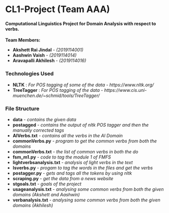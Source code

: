 # CL1-Project (Team AAA)
#### Computational Linguistics Project for Domain Analysis with respect to verbs.
<b>Team Members:</b>
<ul>
  <li><b>Akshett Rai Jindal</b> - <i>(2019114001)</i></li>
  <li><b>Aashwin Vaish</b> - <i>(2019114014)</i></li>
  <li><b>Aravapalli Akhilesh</b> - <i>(2019114016)</i></li>
</ul>

### Technologies Used
<ul>
  <li> <b>NLTK</b> : <i>For POS tagging of some of the data - https://www.nltk.org/</i> </li>
  <li> <b>TreeTagger</b> : <i>For POS tagging of the data - https://www.cis.uni-muenchen.de/~schmid/tools/TreeTagger/</i> </li>
</ul>

### File Structure
<ul>
  <li><b>data</b> -                   <i>contains the given data</i></li>
  <li><b>postagged</b> -              <i>contains the output of nltk POS tagger and then the manually corrected tags</i></li>
  <li><b>AIVerbs.txt</b> -            <i>contains all the verbs in the AI Domain</i> </li>
  <li><b>commonVerbs.py</b> -         <i>program to get the common verbs from both the domains</i></li>
  <li><b>commonVerbs.txt</b> -        <i>the list of common verbs in  both the do</i></li>
  <li><b>fsm_m1.py</b> -              <i>code to tag the module 1 of FMFS</i></li>
  <li><b>lightverbsanalysis.txt</b> - <i>analysis of light verbs in the text</i></li>
  <li><b>Isverbs.py</b> -             <i>progam to tag the words in the files and get the verbs</i></li>
  <li><b>postagger.py</b> -           <i>gets and tags all the tokens by using nltk</i></li>
  <li><b>scraping.py</b> -            <i>get the data from a news website</i></li>
  <li><b>stgoals.txt</b> -            <i>goals of the project</i></li>
  <li><b>usageanalysis.txt</b> -      <i>analysing some common verbs from both the given domains (Akshett and Aashwin)</i></li>
  <li><b>verbanalysis.txt</b> -       <i>analysing some common verbs from both the given domains (Akhilesh)</i></li>
</ul>
